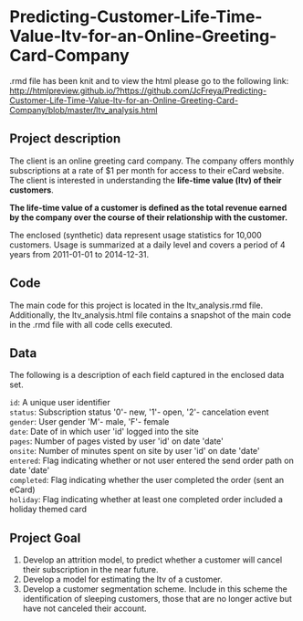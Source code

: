 # Predicting-Customer-Life-Time-Value-ltv-for-an-Online-Greeting-Card-Company

.rmd file has been knit and to view the html please go to the following link: http://htmlpreview.github.io/?https://github.com/JcFreya/Predicting-Customer-Life-Time-Value-ltv-for-an-Online-Greeting-Card-Company/blob/master/ltv_analysis.html

## Project description

The client is an online greeting card company. The company offers monthly subscriptions at a rate of $1 per month for access to their eCard website. The client is interested in understanding the __life-time value (ltv) of their customers__.

__The life-time value of a customer is defined as the total revenue earned by the company over the course of their relationship with the customer.__

The enclosed (synthetic) data represent usage statistics for 10,000 customers. Usage is summarized at a daily level and covers a period of 4 years from 2011-01-01 to 2014-12-31.

## Code
The main code for this project is located in the ltv_analysis.rmd file. Additionally, the ltv_analysis.html file contains a snapshot of the main code in the .rmd file with all code cells executed.

## Data
The following is a description of each field captured in the enclosed data set.

`id`: A unique user identifier  
`status`: Subscription status '0'- new, '1'- open, '2'- cancelation event  
`gender`: User gender 'M'- male, 'F'- female  
`date`: Date of in which user 'id' logged into the site  
`pages`: Number of pages visted by user 'id' on date 'date'  
`onsite`: Number of minutes spent on site by user 'id' on date 'date'  
`entered`: Flag indicating whether or not user entered the send order path on date 'date'  
`completed`: Flag indicating whether the user completed the order (sent an eCard)  
`holiday`: Flag indicating whether at least one completed order included a holiday themed card  

## Project Goal

1.	Develop an attrition model, to predict whether a customer will cancel their subscription in the near future.  
2.	Develop a model for estimating the ltv of a customer.  
3.	Develop a customer segmentation scheme. Include in this scheme the identification of sleeping customers, those that are no longer active but have not canceled their account. 
